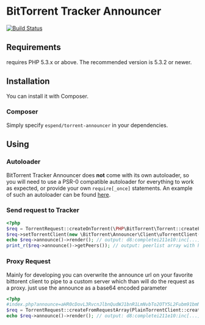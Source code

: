 # BitTorrent Tracker Announcer

[![Build Status](https://travis-ci.org/Haehnchen/torrent-announcer.png)](https://travis-ci.org/Haehnchen/torrent-announcer)

## Requirements
requires PHP 5.3.x or above. The recommended version is 5.3.2 or newer.

## Installation
You can install it with Composer.

### Composer
Simply specify `espend/torrent-announcer` in your dependencies.

## Using
### Autoloader

BitTorrent Tracker Announcer does **not** come with its own autoloader, so you will need to use a PSR-0 compatible autoloader for everything to work as expected, or provide your own `require[_once]` statements. An example of such an autoloader can be found [here](https://gist.github.com/1234504).

### Send request to Tracker

```php
<?php
$req = TorrentRequest::createOnTorrent(\PHP\BitTorrent\Torrent::createFromTorrentFile('yout torrent file.torrent'));
$req->setTorrentClient(new \BitTorrent\Announcer\Client\uTorrentClient());
echo $req->announce()->render(); // output: d8:completei211e10:inc[...]
print_r($req->announce()->getPeers()); // output: peerlist array with host/id
```

### Proxy Request
Mainly for developing you can overwrite the announce url on your favorite bittorent client to pipe to a custom server which than will do the request as a proxy. just use the announce as a base64 encoded parameter

```php
<?php
#index.php?announce=aHR0cDovL3RvcnJlbnQudWJ1bnR1LmNvbTo2OTY5L2Fubm91bmNl
$req = TorrentRequest::createFromRequestArray(PlainTorrentClient::createFromGlobals());
echo $req->announce()->render(); // output: d8:completei211e10:inc[...]
```
